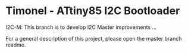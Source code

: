 Timonel - ATtiny85 I2C Bootloader
=================================

I2C-M: This branch is to develop I2C Master improvements ...

For a general description of this project, please open the master branch readme.
